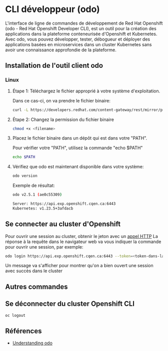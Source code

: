 # CLI développeur (odo)

L'interface de ligne de commandes de développement de Red Hat Openshift (odo - Red Hat Openshift Developer CLI), est un outil pour la création des applications dans la plateforme conteneurisée d'Openshift et Kubernetes.
Avec odo, vous pouvez développer, tester, débogueur et déployer des applications basées en microservices dans un cluster Kubernetes sans avoir une connaissance approfondie de la plateforme.

## Installation de l'outil client odo

### Linux

1. Étape 1: Téléchargez le fichier approprié à votre système d'exploitation.
    
    Dans ce cas-ci, on va prendre le fichier binaire:
    ```bash
    curl -L https://developers.redhat.com/content-gateway/rest/mirror/pub/openshift-v4/clients/odo/latest/odo-linux-amd64 -o odo
    ```
2. Étape 2: Changez la permission du fichier binaire
    ```bash
    chmod +x <filename>
    ```
3. Placez le fichier binaire dans un dépôt qui est dans votre "PATH".
    
    Pour vérifier votre "PATH", utilisez la commande "echo $PATH"
    ```bash
    echo $PATH
    ```
4. Vérifiez que odo est maintenant disponible dans votre système:
    ```bash
    odo version
    ```
    Exemple de résultat:
    ```bash
    odo v2.5.1 (ae0c55309)

    Server: https://api.exp.openshift.cqen.ca:6443
    Kubernetes: v1.23.5+3afdacb
    ```
## Se connecter au cluster d'Openshift
Pour ouvrir une session au cluster, obtenir le jeton avec un [appel HTTP](https://oauth-openshift.apps.exp.openshift.cqen.ca/oauth/token/request
)
La réponse à la requête dans le navigateur web va vous indiquer la commande pour ouvrir une session, par exemple:
```bash
odo login https://api.exp.openshift.cqen.ca:6443 --token=<token-dans-la-response>
```
Un message va s'afficher pour montrer qu'on a bien ouvert une session avec succès dans le cluster

## Autres commandes

## Se déconnecter du cluster Openshift CLI
```bash
oc logout
```

## Références
- [Understanding odo](https://docs.openshift.com/container-platform/4.10/cli_reference/developer_cli_odo/understanding-odo.html)